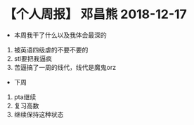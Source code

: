 # 【个人周报】 邓昌熊 2018-12-17
- 本周我干了什么以及我体会最深的
1. 被英语四级虐的不要不要的
2. stl要把我逼疯
3. 苦逼搞了一周的线代，线代是魔鬼orz
- 下周
1. pta继续
2. 复习高数
3. 继续保持这种状态
